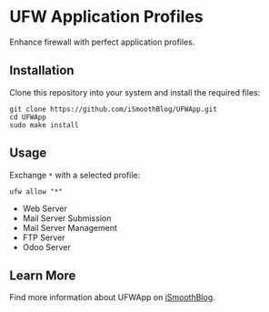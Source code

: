# UFW Application Profiles
Enhance firewall with perfect application profiles.
## Installation
Clone this repository into your system and install the required files:
```
git clone https://github.com/iSmoothBlog/UFWApp.git
cd UFWApp
sudo make install
```
## Usage
Exchange `*` with a selected profile:
```
ufw allow "*"
```
* Web Server
* Mail Server Submission
* Mail Server Management
* FTP Server
* Odoo Server
## Learn More
Find more information about UFWApp on [iSmoothBlog](http://www.ismoothblog.com).
